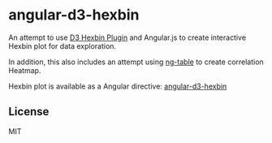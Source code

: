 angular-d3-hexbin
========

An attempt to use [D3 Hexbin Plugin](https://github.com/d3/d3-plugins/tree/master/hexbin) and Angular.js 
to create interactive Hexbin plot for data exploration. 

In addition, this also includes an attempt using [ng-table](https://github.com/esvit/ng-table) to create correlation Heatmap.

Hexbin plot is available as a Angular directive: [angular-d3-hexbin](https://github.com/saurfang/angular-d3-hexbin)

## License
MIT
